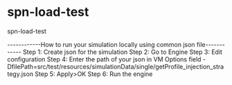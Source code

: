 # spn-load-test
spn-load-test

------------How to run your simulation locally using common json file------------
Step 1: Create json for the simulation
Step 2: Go to Engine
Step 3: Edit configuration 
Step 4: Enter the path of your json in VM Options field -DfilePath=src/test/resources/simulationData/single/getProfile_injection_strategy.json
Step 5: Apply>OK
Step 6: Run the engine
